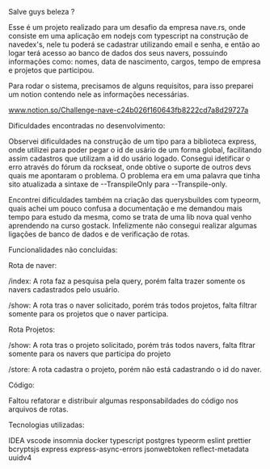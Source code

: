 Salve guys beleza ?

Esse é um projeto realizado para um desafio da empresa nave.rs, onde consiste em uma aplicação em nodejs com typescript na construção de navedex's, nele tu poderá se cadastrar utilizando email e senha, e então ao logar terá acesso ao banco de dados dos seus navers, possuindo informações como: nomes, data de nascimento, cargos, tempo de empresa e projetos que participou.

Para rodar o sistema, precisamos de alguns requisitos, para isso preparei um notion contendo nele as informações necessárias.

www.notion.so/Challenge-nave-c24b026f160643fb8222cd7a8d29727a

Dificuldades encontradas no desenvolvimento:

Observei dificuldades na construção de um tipo para a biblioteca express, onde utilizei para poder pegar o id de usário de um forma global, facilitando assim cadastros que utilizam a id do usário logado. Consegui idetificar o erro através do fórum da rockseat, onde obtive o suporte de outros devs quais me apontaram o problema. O problema era em uma palavra que tinha sito atualizada a sintaxe de --TranspileOnly para --Transpile-only.

Encontrei dificuldades também na criação das querysbuildes com typeorm, quais achei um pouco confusa a documentação e me demandou mais tempo para estudo da mesma, como se trata de uma lib nova qual venho aprendendo na curso gostack. Infelizmente não consegui realizar algumas ligações de banco de dados e de verificação de rotas.

Funcionalidades não concluidas:

Rota de naver:

  /index: 
  A rota faz a pesquisa pela query, porém falta trazer somente os navers cadastrados pelo usuário.
  
  /show:
  A rota tras o naver solicitado, porém trás todos projetos, falta filtrar somente para os projetos que o naver participa.
  
Rota Projetos:

/show:
  A rota tras o projeto solicitado, porém trás todos navers, falta fltrar somente para os navers que participa do projeto
  
 /store:
 A rota cadastra o projeto, porém não está cadastrando o id do naver.
 
 
 Código:
 
 Faltou refatorar e distribuir algumas responsabildades do código nos arquivos de rotas.
 
 
 Tecnologias utilizadas:
 
 IDEA vscode
 insomnia
 docker
 typescript
 postgres
 typeorm
 eslint
 prettier
 bcryptsjs
 express
 express-async-errors
 jsonwebtoken
 reflect-metadata
 uuidv4
 
 
 
 
  
